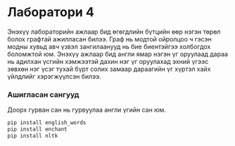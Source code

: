 # Лаборатори 4
Энэхүү лабораторийн ажлаар бид өгөгдлийн бүтцийн өөр нэгэн төрөл болох графтай ажилласан билээ. Граф нь модтой ойролцоо ч гэсэн модны хувьд авч үзвэл зангилаанууд нь бие биентэйгээ холбогдох боломжтой юм. Энэхүү ажлаар бид англи ямар нэгэн үг оруулаад дараа нь адилхан үсгийн хэмжээтэй дахин нэг үг оруулахад эхний үгээс зөвхөн нэг үсэг тухай бүрт солих замаар дараагийн үг хүртэл хайх үйлдлийг хэрэгжүүлсэн билээ. 
### Ашигласан сангууд
Доорх гурван сан нь гурвуулаа англи үгийн сан юм.
```python
pip install english_words
pip install enchant
pip install nltk
```
